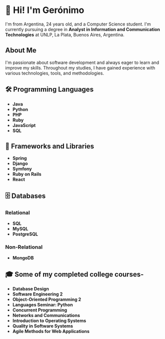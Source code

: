 # 👋 Hi! I'm Gerónimo  

I'm from Argentina, 24 years old, and a Computer Science student. I'm currently pursuing a degree in **Analyst in Information and Communication Technologies** at UNLP, La Plata, Buenos Aires, Argentina.  

## About Me  
I'm passionate about software development and always eager to learn and improve my skills. Throughout my studies, I have gained experience with various technologies, tools, and methodologies.  

## 🛠️ Programming Languages  
- **Java**  
- **Python**  
- **PHP**
- **Ruby**
- **JavaScript**  
- **SQL**


## 🧰 Frameworks and Libraries  
- **Spring**  
- **Django**  
- **Symfony**
- **Ruby on Rails**  
- **React**  

## 🗄️ Databases  
### Relational  
- **SQL**  
- **MySQL**  
- **PostgreSQL**  

### Non-Relational  
- **MongoDB**  

## 🎓 Some of my completed college courses- 
- **Database Design**  
- **Software Engineering 2**  
- **Object-Oriented Programming 2**  
- **Languages Seminar: Python**  
- **Concurrent Programming**  
- **Networks and Communications**  
- **Introduction to Operating Systems**  
- **Quality in Software Systems**  
- **Agile Methods for Web Applications**  
 
